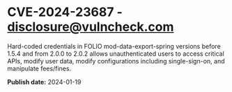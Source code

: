 # CVE-2024-23687 - disclosure@vulncheck.com

Hard-coded credentials in FOLIO mod-data-export-spring versions before 1.5.4 and from 2.0.0 to 2.0.2 allows unauthenticated users to access critical APIs, modify user data, modify configurations including single-sign-on, and manipulate fees/fines.



**Publish date:** 2024-01-19

